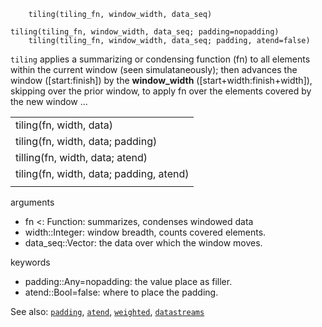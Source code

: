 ```
    tiling(tiling_fn, window_width, data_seq)

tiling(tiling_fn, window_width, data_seq; padding=nopadding)
    tiling(tiling_fn, window_width, data_seq; padding, atend=false) 
```

`tiling` applies a summarizing or condensing function (fn)
to all elements within the current window (seen simulataneously);
then advances the window ([start:finish]) by the **window_width**
 ([start+width:finish+width]), skipping over the prior window, 
to apply fn over the elements covered by the new window ...

|                                               |
|:----------------------------------------------|
|    tiling(fn, width, data)                    |
|    tiling(fn, width, data; padding)           |
|    tilling(fn, width, data; atend)            |
|    tiling(fn, width, data; padding, atend)    |
|                                               |

arguments
- fn <: Function:   summarizes, condenses windowed data
- width::Integer:   window breadth, counts covered elements.
- data_seq::Vector: the data over which the window moves.

keywords
- padding::Any=nopadding: the value place as filler.
- atend::Bool=false:     where to place the padding.

See also: [`padding`](@ref), 
          [`atend`](@ref),
          [`weighted`](weighted.md),
          [`datastreams`](datastreams.md)
